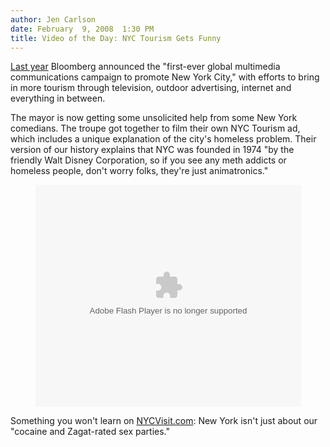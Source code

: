 ```yaml
---
author: Jen Carlson
date: February  9, 2008  1:30 PM
title: Video of the Day: NYC Tourism Gets Funny
---
```


<p><a href="https://web.archive.org/web/20110516025950/http://gothamist.com/2007/10/11/this_is_new_yor.php">Last year</a> Bloomberg announced the &quot;first-ever global multimedia communications campaign to promote New York City,&quot; with efforts to bring in more tourism through television, outdoor advertising, internet and everything in between.</p>

<p>The mayor is now getting some unsolicited help from some New York comedians. The troupe got together to film their own NYC Tourism ad, which includes a unique explanation of the city&apos;s homeless problem. Their version of our history explains that NYC was founded in 1974 &quot;by the friendly Walt Disney Corporation, so if you see any meth addicts or homeless people, don&apos;t worry folks, they&apos;re just animatronics.&quot;</p>

<center><object width="425" height="355"><param name="movie" value="http://www.youtube.com/v/W4_LfXLz_9g&amp;rel=1"><param name="wmode" value="transparent"><embed src="https://web.archive.org/web/20110516025950oe_/http://www.youtube.com/v/W4_LfXLz_9g&amp;rel=1" type="application/x-shockwave-flash" wmode="transparent" width="425" height="355"></object></center>

<p>Something you won&apos;t learn on <a href="https://web.archive.org/web/20110516025950/http://www.nycvisit.com/">NYCVisit.com</a>: New York isn&apos;t just about our &quot;cocaine and Zagat-rated sex parties.&quot;</p>